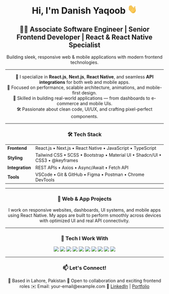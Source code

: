 <h1 align="center">Hi, I'm Danish Yaqoob <img src="https://raw.githubusercontent.com/ABSphreak/ABSphreak/master/gifs/Hi.gif" width="30px" height="30px"></h1>

<h2 align="center">👨‍💻 Associate Software Engineer | Senior Frontend Developer | React & React Native Specialist</h2>

<p align="center">Building sleek, responsive web & mobile applications with modern frontend technologies.</p>

---

<div align="center">

🚀 I specialize in **React.js**, **Next.js**, **React Native**, and seamless **API integrations** for both web and mobile apps.  
🎯 Focused on performance, scalable architecture, animations, and mobile-first design.  
📱 Skilled in building real-world applications — from dashboards to e-commerce and mobile UIs.  
🛠 Passionate about clean code, UI/UX, and crafting pixel-perfect components.  

</div>

---

<h3 align="center">🛠️ Tech Stack</h3>

<div align="center">

<table>
  <tr>
    <td><strong>Frontend</strong></td>
    <td>React.js • Next.js • React Native • JavaScript • TypeScript</td>
  </tr>
  <tr>
    <td><strong>Styling</strong></td>
    <td>Tailwind CSS • SCSS • Bootstrap • Material UI • Shadcn/UI • CSS3 • @keyframes</td>
  </tr>
  <tr>
    <td><strong>Integration</strong></td>
    <td>REST APIs • Axios • Async/Await • Fetch API</td>
  </tr>
  <tr>
    <td><strong>Tools</strong></td>
    <td>VSCode • Git & GitHub • Figma • Postman • Chrome DevTools</td>
  </tr>
</table>

</div>

---

<h3 align="center">📱 Web & App Projects</h3>

<p align="center">
I work on responsive websites, dashboards, UI systems, and mobile apps using React Native. My apps are built to perform smoothly across devices with optimized UI and real API connectivity.
</p>

---

<h3 align="center">📸 Tech I Work With</h3>

<p align="center">
  <img src="https://img.shields.io/badge/React-20232A?style=for-the-badge&logo=react&logoColor=61DAFB"/>
  <img src="https://img.shields.io/badge/React_Native-20232A?style=for-the-badge&logo=react&logoColor=61DAFB"/>
  <img src="https://img.shields.io/badge/Next.js-000000?style=for-the-badge&logo=nextdotjs&logoColor=white"/>
  <img src="https://img.shields.io/badge/Tailwind_CSS-38B2AC?style=for-the-badge&logo=tailwind-css&logoColor=white"/>
  <img src="https://img.shields.io/badge/JavaScript-F7DF1E?style=for-the-badge&logo=javascript&logoColor=black"/>
  <img src="https://img.shields.io/badge/TypeScript-3178C6?style=for-the-badge&logo=typescript&logoColor=white"/>
  <img src="https://img.shields.io/badge/Material--UI-007FFF?style=for-the-badge&logo=mui&logoColor=white"/>
  <img src="https://img.shields.io/badge/Bootstrap-7952B3?style=for-the-badge&logo=bootstrap&logoColor=white"/>
  <img src="https://img.shields.io/badge/SCSS-CC6699?style=for-the-badge&logo=sass&logoColor=white"/>
  <img src="https://img.shields.io/badge/Axios-5A29E4?style=for-the-badge&logo=axios&logoColor=white"/>
</p>

---

<h3 align="center">📫 Let's Connect!</h3>

<p align="center">
  📍 Based in Lahore, Pakistan  
  💼 Open to collaboration and exciting frontend roles  
  ✉️ Email: your-email@example.com  
  🔗 <a href="https://www.linkedin.com/in/your-profile/" target="_blank">LinkedIn</a> | <a href="https://your-portfolio.com" target="_blank">Portfolio</a>
</p>
